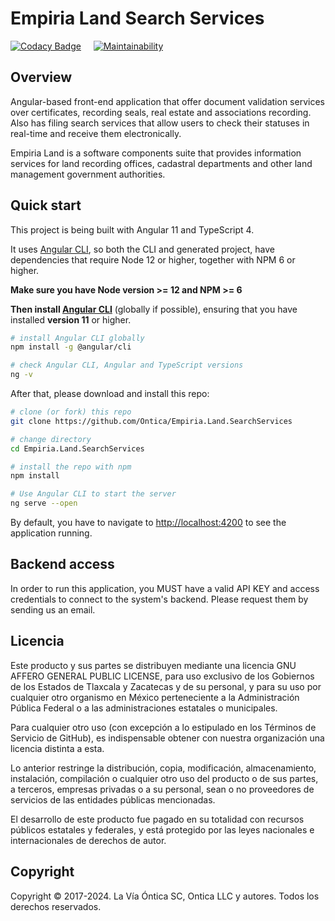 # Empiria Land Search Services

[![Codacy Badge](https://app.codacy.com/project/badge/Grade/71c9478a022f41a6a44e0eeefacfda22)](https://www.codacy.com/gh/Ontica/Empiria.Land.SearchServices/dashboard?utm_source=github.com&amp;utm_medium=referral&amp;utm_content=Ontica/Empiria.Land.SearchServices&amp;utm_campaign=Badge_Grade) &nbsp; &nbsp; [![Maintainability](https://api.codeclimate.com/v1/badges/f077757386e4fa419e77/maintainability)](https://codeclimate.com/github/Ontica/Empiria.Land.SearchServices/maintainability)

## Overview

Angular-based front-end application that offer document validation services over certificates, recording seals, real estate and associations recording. Also has filing search services that allow users to check their statuses in real-time and receive them electronically.

Empiria Land is a software components suite that provides information services for land recording offices, cadastral departments and other land management government authorities.

## Quick start

This project is being built with Angular 11 and TypeScript 4.

It uses [Angular CLI](https://github.com/angular/angular-cli), so both the CLI and generated project, have dependencies that require Node 12 or higher, together with NPM 6 or higher.

**Make sure you have Node version >= 12 and NPM >= 6**

**Then install [Angular CLI](https://github.com/angular/angular-cli)** (globally if possible), ensuring that you have installed **version 11** or higher.

```bash
# install Angular CLI globally
npm install -g @angular/cli

# check Angular CLI, Angular and TypeScript versions
ng -v
```

After that, please download and install this repo:

```bash
# clone (or fork) this repo
git clone https://github.com/Ontica/Empiria.Land.SearchServices

# change directory
cd Empiria.Land.SearchServices

# install the repo with npm
npm install

# Use Angular CLI to start the server
ng serve --open
```

By default, you have to navigate to [http://localhost:4200](http://localhost:4200) to see the application running.

## Backend access

In order to run this application, you MUST have a valid API KEY and access credentials to connect to the system's backend. Please request them by sending us an email.

## Licencia

Este producto y sus partes se distribuyen mediante una licencia GNU AFFERO
GENERAL PUBLIC LICENSE, para uso exclusivo de los Gobiernos de los Estados
de Tlaxcala y Zacatecas y de su personal, y para su uso por cualquier otro
organismo en México perteneciente  a la Administración Pública Federal o a
las administraciones estatales o municipales.

Para cualquier otro uso (con excepción  a lo estipulado en los Términos de
Servicio de GitHub), es indispensable obtener con nuestra organización una
licencia distinta a esta.

Lo anterior restringe la distribución, copia, modificación, almacenamiento,
instalación, compilación o cualquier otro uso del producto o de sus partes,
a terceros, empresas privadas o a su personal, sean o no proveedores de
servicios de las entidades públicas mencionadas.

El desarrollo de este producto fue pagado en su totalidad con recursos
públicos estatales y federales, y está protegido por las leyes nacionales
e internacionales de derechos de autor.

## Copyright

Copyright © 2017-2024. La Vía Óntica SC, Ontica LLC y autores.
Todos los derechos reservados.
